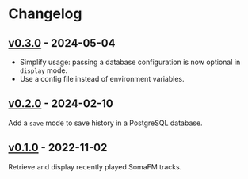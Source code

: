 # Changelog

## [v0.3.0](https://github.com/alecigne/somafm-song-history/tree/v0.3.0) - 2024-05-04

- Simplify usage: passing a database configuration is now optional in `display` mode.
- Use a config file instead of environment variables.

## [v0.2.0](https://github.com/alecigne/somafm-song-history/tree/0.2.0) - 2024-02-10

Add a `save` mode to save history in a PostgreSQL database.

## [v0.1.0](https://github.com/alecigne/somafm-song-history/tree/0.1.0) - 2022-11-02

Retrieve and display recently played SomaFM tracks.
